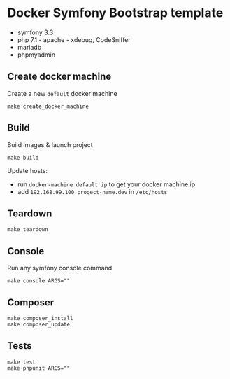 Docker Symfony Bootstrap template
==============
* symfony 3.3
* php 7.1 - apache - xdebug, CodeSniffer
* mariadb
* phpmyadmin

Create docker machine
--------------
Create a new `default` docker machine
```
make create_docker_machine
```

Build
--------------
Build images & launch project
```
make build
```

Update hosts:
* run `docker-machine default ip` to get your docker machine ip
* add `192.168.99.100 progect-name.dev` in `/etc/hosts`

Teardown
--------------
```
make teardown
```

Console
---------------
Run any symfony console command
```
make console ARGS=""
```

Composer
---------------
```
make composer_install
make composer_update
```

Tests
---------------
```
make test
make phpunit ARGS=""
```